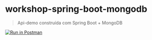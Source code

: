 # workshop-spring-boot-mongodb
> Api-demo construída com Spring Boot + MongoDB

[![Run in Postman](https://run.pstmn.io/button.svg)](https://app.getpostman.com/run-collection/d0745e5b6b4f358b4741)


